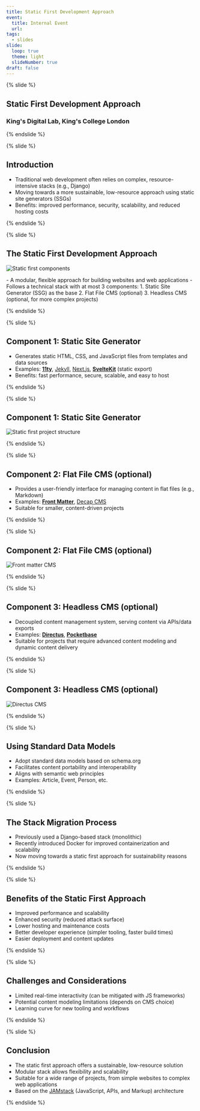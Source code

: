 ```yaml
---
title: Static First Development Approach
event:
  title: Internal Event
  url:
tags:
  - slides
slide:
  loop: true
  theme: light
  slideNumber: true
draft: false
---
```


{% slide %}

## Static First Development Approach

### King's Digital Lab, King's College London

{% endslide %}

{% slide %}

## Introduction

- Traditional web development often relies on complex, resource-intensive stacks (e.g., Django)
- Moving towards a more sustainable, low-resource approach using static site generators (SSGs)
- Benefits: improved performance, security, scalability, and reduced hosting costs

{% endslide %}

{% slide %}

## The Static First Development Approach

![Static first components](/assets/images/slides/static-first-components.png)

<aside class="notes">
- A modular, flexible approach for building websites and web applications
- Follows a technical stack with at most 3 components:
  1. Static Site Generator (SSG) as the base
  2. Flat File CMS (optional)
  3. Headless CMS (optional, for more complex projects)
</aside>

{% endslide %}

{% slide %}

## Component 1: Static Site Generator

- Generates static HTML, CSS, and JavaScript files from templates and data sources
- Examples: **[11ty](https://www.11ty.dev)**, [Jekyll](https://jekyllrb.com),
  [Next.js](https://nextjs.org), **[SvelteKit](https://kit.svelte.dev)** (static export)
- Benefits: fast performance, secure, scalable, and easy to host

{% endslide %}

{% slide %}

## Component 1: Static Site Generator

![Static first project structure](/assets/images/slides/static-structure.png)

{% endslide %}

{% slide %}

## Component 2: Flat File CMS (optional)

- Provides a user-friendly interface for managing content in flat files (e.g., Markdown)
- Examples: **[Front Matter](https://frontmatter.codes)**, [Decap CMS](https://decapcms.org/)
- Suitable for smaller, content-driven projects

{% endslide %}

{% slide %}

## Component 2: Flat File CMS (optional)

![Front matter CMS](/assets/images/slides/frontmatter.png)

{% endslide %}

{% slide %}

## Component 3: Headless CMS (optional)

- Decoupled content management system, serving content via APIs/data exports
- Examples: **[Directus](https://directus.io)**, **[Pocketbase](https://pocketbase.io)**
- Suitable for projects that require advanced content modeling and dynamic content delivery

{% endslide %}

{% slide %}

## Component 3: Headless CMS (optional)

![Directus CMS](/assets/images/slides/directus.png)

{% endslide %}

{% slide %}

## Using Standard Data Models

- Adopt standard data models based on schema.org
- Facilitates content portability and interoperability
- Aligns with semantic web principles
- Examples: Article, Event, Person, etc.

{% endslide %}

{% slide %}

## The Stack Migration Process

- Previously used a Django-based stack (monolithic)
- Recently introduced Docker for improved containerization and scalability
- Now moving towards a static first approach for sustainability reasons

{% endslide %}

{% slide %}

## Benefits of the Static First Approach

- Improved performance and scalability
- Enhanced security (reduced attack surface)
- Lower hosting and maintenance costs
- Better developer experience (simpler tooling, faster build times)
- Easier deployment and content updates

{% endslide %}

{% slide %}

## Challenges and Considerations

- Limited real-time interactivity (can be mitigated with JS frameworks)
- Potential content modeling limitations (depends on CMS choice)
- Learning curve for new tooling and workflows

{% endslide %}

{% slide %}

## Conclusion

- The static first approach offers a sustainable, low-resource solution
- Modular stack allows flexibility and scalability
- Suitable for a wide range of projects, from simple websites to complex web applications
- Based on the [JAMstack](https://jamstack.org) (JavaScript, APIs, and Markup) architecture

{% endslide %}
